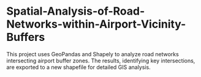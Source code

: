 # Spatial-Analysis-of-Road-Networks-within-Airport-Vicinity-Buffers
This project uses GeoPandas and Shapely to analyze road networks intersecting airport buffer zones. The results, identifying key intersections, are exported to a new shapefile for detailed GIS analysis.
